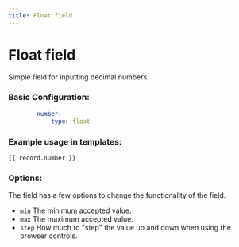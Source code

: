 ```yaml
---
title: Float field
---
```

Float field
===========

Simple field for inputting decimal numbers.

### Basic Configuration:

```yaml
        number:
            type: float
```

### Example usage in templates:

```twig
{{ record.number }}
```

### Options:

The field has a few options to change the functionality of the field.

* `min` The minimum accepted value.
* `max` The maximum accepted value.
* `step` How much to "step" the value up and down when using the browser
  controls.
